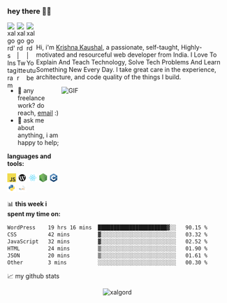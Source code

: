 ### hey there 🙋‍♂️
<a href="https://www.instagram.com/xalgord/">
  <img align="left" alt="xalgord's Instagram" width="22px" src="https://raw.githubusercontent.com/hussainweb/hussainweb/main/icons/instagram.png" />
</a>
<a href="https://twitter.com/xalgord">
  <img align="left" alt="xalgord | Twitter" width="22px" src="https://raw.githubusercontent.com/peterthehan/peterthehan/master/assets/twitter.svg" />
</a>
<a href="https://youtube.com/xalgord">
  <img align="left" alt="xalgord | Youtube" width="22px" src="https://raw.githubusercontent.com/peterthehan/peterthehan/master/assets/youtube.svg" />
</a>

<!-- ![](https://visitor-badge.glitch.me/badge?page_id=xalgord.xalgord) -->

<br />
<br/>

Hi, i'm [Krishna Kaushal](https://xalgord.in/), a passionate, self-taught, Highly-motivated and resourceful web developer from India. I Love To Explain And Teach Technology, Solve Tech Problems And Learn Something New Every Day. I take great care in the experience, architecture, and code quality of the things I build.


  <img align="right" alt="GIF" src="https://github.com/xalgord/xalgord/blob/main/Yy7O.gif" width="380" height="260" />
  
- 💼 any freelance work? do reach, [email](mailto:connect@xalgord.in) :)
- 💬 ask me about anything, i am happy to help;

**languages and tools:**  

<code><img height="20" src="https://raw.githubusercontent.com/github/explore/80688e429a7d4ef2fca1e82350fe8e3517d3494d/topics/javascript/javascript.png"></code>
<code><img height="20" src="https://github.com/xalgord/xalgord/blob/main/icons8-wordpress-30%20(2).png"></code>
<code><img height="20" src="https://raw.githubusercontent.com/github/explore/80688e429a7d4ef2fca1e82350fe8e3517d3494d/topics/react/react.png"></code>
<code><img height="20" src="https://raw.githubusercontent.com/github/explore/80688e429a7d4ef2fca1e82350fe8e3517d3494d/topics/nodejs/nodejs.png"></code>
<code><img height="20" src="https://raw.githubusercontent.com/github/explore/80688e429a7d4ef2fca1e82350fe8e3517d3494d/topics/cpp/cpp.png"></code>
<code><img height="20" src="https://raw.githubusercontent.com/github/explore/80688e429a7d4ef2fca1e82350fe8e3517d3494d/topics/python/python.png"></code>
<code><img height="20" src="https://raw.githubusercontent.com/github/explore/80688e429a7d4ef2fca1e82350fe8e3517d3494d/topics/mysql/mysql.png"></code>

📊 **this week i spent my time on:**
<!--START_SECTION:waka-->

```text
WordPress    19 hrs 16 mins  ██████████████████████▓░░   90.15 %
CSS          42 mins         ▓░░░░░░░░░░░░░░░░░░░░░░░░   03.32 %
JavaScript   32 mins         ▓░░░░░░░░░░░░░░░░░░░░░░░░   02.52 %
HTML         24 mins         ▒░░░░░░░░░░░░░░░░░░░░░░░░   01.90 %
JSON         20 mins         ▒░░░░░░░░░░░░░░░░░░░░░░░░   01.61 %
Other        3 mins          ░░░░░░░░░░░░░░░░░░░░░░░░░   00.30 %
```

<!--END_SECTION:waka-->


📈 my github stats

<p align="center"> <img src="https://github-readme-stats.vercel.app/api?username=xalgord&show_icons=true&theme=gotham" alt="xalgord" />




